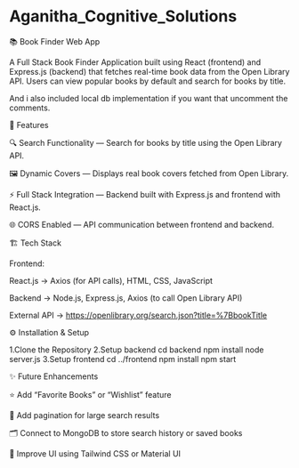 # Aganitha_Cognitive_Solutions

📚 Book Finder Web App

A Full Stack Book Finder Application built using React (frontend) and Express.js (backend) that fetches real-time book data from the Open Library API.
Users can view popular books by default and search for books by title.

And i also included local db implementation if you want that uncomment the comments.

🚀 Features

🔍 Search Functionality — Search for books by title using the Open Library API.

🖼️ Dynamic Covers — Displays real book covers fetched from Open Library.

⚡ Full Stack Integration — Backend built with Express.js and frontend with React.js.

🌐 CORS Enabled — API communication between frontend and backend.

🏗️ Tech Stack

Frontend:

React.js -> Axios (for API calls), HTML, CSS, JavaScript

Backend -> Node.js, Express.js, Axios (to call Open Library API)

External API -> https://openlibrary.org/search.json?title=%7BbookTitle

⚙️ Installation & Setup

1.Clone the Repository
2.Setup backend
  cd backend
  npm install
  node server.js
3.Setup frontend
  cd ../frontend
  npm install
  npm start

✨ Future Enhancements

⭐ Add “Favorite Books” or “Wishlist” feature

📖 Add pagination for large search results

🗂️ Connect to MongoDB to store search history or saved books

🎨 Improve UI using Tailwind CSS or Material UI
